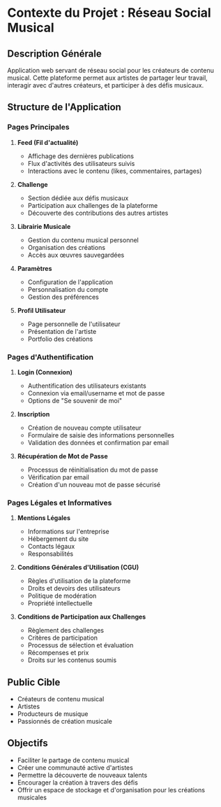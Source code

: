 # Contexte du Projet : Réseau Social Musical

## Description Générale
Application web servant de réseau social pour les créateurs de contenu musical. Cette plateforme permet aux artistes de partager leur travail, interagir avec d'autres créateurs, et participer à des défis musicaux.

## Structure de l'Application

### Pages Principales

1. **Feed (Fil d'actualité)**
   - Affichage des dernières publications
   - Flux d'activités des utilisateurs suivis
   - Interactions avec le contenu (likes, commentaires, partages)

2. **Challenge**
   - Section dédiée aux défis musicaux
   - Participation aux challenges de la plateforme
   - Découverte des contributions des autres artistes

3. **Librairie Musicale**
   - Gestion du contenu musical personnel
   - Organisation des créations
   - Accès aux œuvres sauvegardées

4. **Paramètres**
   - Configuration de l'application
   - Personnalisation du compte
   - Gestion des préférences

5. **Profil Utilisateur**
   - Page personnelle de l'utilisateur
   - Présentation de l'artiste
   - Portfolio des créations

### Pages d'Authentification

1. **Login (Connexion)**
   - Authentification des utilisateurs existants
   - Connexion via email/username et mot de passe
   - Options de "Se souvenir de moi"

2. **Inscription**
   - Création de nouveau compte utilisateur
   - Formulaire de saisie des informations personnelles
   - Validation des données et confirmation par email

3. **Récupération de Mot de Passe**
   - Processus de réinitialisation du mot de passe
   - Vérification par email
   - Création d'un nouveau mot de passe sécurisé

### Pages Légales et Informatives

1. **Mentions Légales**
   - Informations sur l'entreprise
   - Hébergement du site
   - Contacts légaux
   - Responsabilités

2. **Conditions Générales d'Utilisation (CGU)**
   - Règles d'utilisation de la plateforme
   - Droits et devoirs des utilisateurs
   - Politique de modération
   - Propriété intellectuelle

3. **Conditions de Participation aux Challenges**
   - Règlement des challenges
   - Critères de participation
   - Processus de sélection et évaluation
   - Récompenses et prix
   - Droits sur les contenus soumis

## Public Cible
- Créateurs de contenu musical
- Artistes
- Producteurs de musique
- Passionnés de création musicale

## Objectifs
- Faciliter le partage de contenu musical
- Créer une communauté active d'artistes
- Permettre la découverte de nouveaux talents
- Encourager la création à travers des défis
- Offrir un espace de stockage et d'organisation pour les créations musicales
